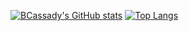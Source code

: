 [![BCassady's GitHub stats](https://github-readme-stats.vercel.app/api?username=BCassady&count_private=true&show_icons=true&theme=dark&include_all_commits=true&,contribs)](https://github.com/anuraghazra/github-readme-stats)
[![Top Langs](https://github-readme-stats.vercel.app/api/top-langs/?username=BCassady&layout=compact&theme=dark&langs_count=10)](https://github.com/anuraghazra/github-readme-stats)
